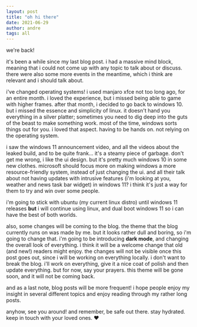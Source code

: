 ```yaml
---
layout: post
title: "oh hi there"
date: 2021-06-29
author: andre
tags: all
---
```


we're back!

it's been a while since my last blog post. i had a massive mind block, meaning that i could not come up with any topic to talk about or discuss. there were also some more events in the meantime, which i think are relevant and i should talk about.

i've changed operating systems! i used manjaro xfce not too long ago, for an entire month. i loved the experience, but i missed being able to game with higher frames. after that month, i decided to go back to windows 10. but i missed the essence and simplicity of linux. it doesn't hand you everything in a silver platter; sometimes you need to dig deep into the guts of the beast to make something work. most of the time, windows sorts things out for you. i loved that aspect. having to be hands on. not relying on the operating system.

i saw the windows 11 announcement video, and all the videos about the leaked build, and to be quite frank... it's a steamy piece of garbage. don't get me wrong, i like the ui design. but it's pretty much windows 10 in some new clothes. microsoft should focus more on making windows a more resource-friendly system, instead of just changing the ui. and all their talk about not having updates with intrusive features (i'm looking at you, weather and news task bar widget) in windows 11? i think it's just a way for them to try and win over some people.

i'm going to stick with ubuntu (my current linux distro) until windows 11 releases **but** i will continue using linux, and dual boot windows 11 so i can have the best of both worlds.

also, some changes will be coming to the blog. the theme that the blog currently runs on was made by me. but it looks rather dull and boring, so i'm going to change that. i'm going to be introducing **dark mode**, and changing the overall look of everything. i think it will be a welcome change that old (and new!) readers might enjoy. the changes will not be visible once this post goes out, since i will be working on everything locally. i don't want to break the blog. i'll work on everything, give it a nice coat of polish and then update everything. but for now, say your prayers. this theme will be gone soon, and it will not be coming back.

and as a last note, blog posts will be more frequent! i hope people enjoy my insight in several different topics and enjoy reading through my rather long posts.

anyhow, see you around! and remember, be safe out there. stay hydrated. keep in touch with your loved ones. &#10084;